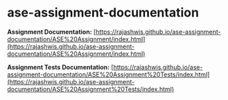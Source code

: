# ase-assignment-documentation

**Assignment Documentation:** [https://rajashwis.github.io/ase-assignment-documentation/ASE%20Assignment/index.html](https://rajashwis.github.io/ase-assignment-documentation/ASE%20Assignment/index.html)

**Assignment Tests Documentation:** [https://rajashwis.github.io/ase-assignment-documentation/ASE%20Assignment%20Tests/index.html](https://rajashwis.github.io/ase-assignment-documentation/ASE%20Assignment%20Tests/index.html)
